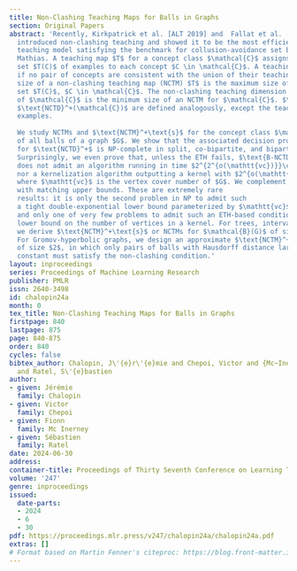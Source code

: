 ```yaml
---
title: Non-Clashing Teaching Maps for Balls in Graphs
section: Original Papers
abstract: 'Recently, Kirkpatrick et al. [ALT 2019] and  Fallat et al. [JMLR 2023]
  introduced non-clashing teaching and showed it to be the most efficient machine
  teaching model satisfying the benchmark for collusion-avoidance set by Goldman and
  Mathias. A teaching map $T$ for a concept class $\mathcal{C}$ assigns a (teaching)
  set $T(C)$ of examples to each concept $C \in \mathcal{C}$. A teaching map is non-clashing
  if no pair of concepts are consistent with the union of their teaching sets. The
  size of a non-clashing teaching map (NCTM) $T$ is the maximum size of a teaching
  set $T(C)$, $C \in \mathcal{C}$. The non-clashing teaching dimension $\text{NCTD}(\mathcal{C})$
  of $\mathcal{C}$ is the minimum size of an NCTM for $\mathcal{C}$. $\text{NCTM}^+$ and
  $\text{NCTD}^+(\mathcal{C})$ are defined analogously, except the teacher may only use positive
  examples. 
  
  We study NCTMs and $\text{NCTM}^+\text{s}$ for the concept class $\mathcal{B}(G)$ consisting
  of all balls of a graph $G$. We show that the associated decision problem $\text{B-NCTD}^+$
  for $\text{NCTD}^+$ is NP-complete in split, co-bipartite, and bipartite graphs.
  Surprisingly, we even prove that, unless the ETH fails, $\text{B-NCTD}^+$
  does not admit an algorithm running in time $2^{2^{o(\mathtt{vc})}}\cdot n^{\mathcal{O}(1)}$,
  nor a kernelization algorithm outputting a kernel with $2^{o(\mathtt{vc})}$ vertices,
  where $\mathtt{vc}$ is the vertex cover number of $G$. We complement these lower bounds
  with matching upper bounds. These are extremely rare
  results: it is only the second problem in NP to admit such
  a tight double-exponential lower bound parameterized by $\mathtt{vc}$,
  and only one of very few problems to admit such an ETH-based conditional
  lower bound on the number of vertices in a kernel. For trees, interval graphs, cycles, and trees of cycles,
  we derive $\text{NCTM}^+\text{s}$ or NCTMs for $\mathcal{B}(G)$ of size proportional to its VC-dimension.
  For Gromov-hyperbolic graphs, we design an approximate $\text{NCTM}^+$ for $\mathcal{B}(G)$
  of size $2$, in which only pairs of balls with Hausdorff distance larger than some
  constant must satisfy the non-clashing condition.'
layout: inproceedings
series: Proceedings of Machine Learning Research
publisher: PMLR
issn: 2640-3498
id: chalopin24a
month: 0
tex_title: Non-Clashing Teaching Maps for Balls in Graphs
firstpage: 840
lastpage: 875
page: 840-875
order: 840
cycles: false
bibtex_author: Chalopin, J\'{e}r\'{e}mie and Chepoi, Victor and {Mc~Inerney}, Fionn
  and Ratel, S\'{e}bastien
author:
- given: Jérémie
  family: Chalopin
- given: Victor
  family: Chepoi
- given: Fionn
  family: Mc Inerney
- given: Sébastien
  family: Ratel
date: 2024-06-30
address:
container-title: Proceedings of Thirty Seventh Conference on Learning Theory
volume: '247'
genre: inproceedings
issued:
  date-parts:
  - 2024
  - 6
  - 30
pdf: https://proceedings.mlr.press/v247/chalopin24a/chalopin24a.pdf
extras: []
# Format based on Martin Fenner's citeproc: https://blog.front-matter.io/posts/citeproc-yaml-for-bibliographies/
---
```

